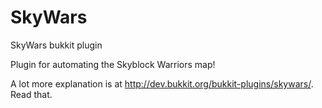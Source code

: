 SkyWars
=======

SkyWars bukkit plugin

Plugin for automating the Skyblock Warriors map!

A lot more explanation is at http://dev.bukkit.org/bukkit-plugins/skywars/. Read that.
